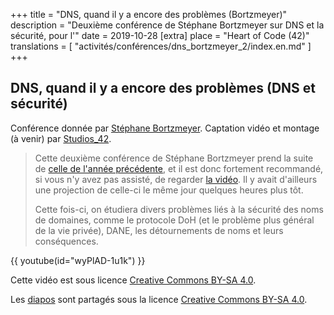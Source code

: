 +++
title = "DNS, quand il y a encore des problèmes (Bortzmeyer)"
description = "Deuxième conférence de Stéphane Bortzmeyer sur DNS et la sécurité, pour l'"
date = 2019-10-28
[extra]
place = "Heart of Code (42)"
translations = [
    "activités/conférences/dns_bortzmeyer_2/index.en.md"
]
+++

## DNS, quand il y a encore des problèmes (DNS et sécurité)

Conférence donnée par [Stéphane Bortzmeyer](https://www.bortzmeyer.org/).
Captation vidéo et montage (à venir) par [Studios_42](https://studios.42.fr/).

> Cette deuxième conférence de Stéphane Bortzmeyer prend la suite de [celle de
> l'année précédente](@/activités/conférences/dns_bortzmeyer/index.fr.md), et
> il est donc fortement recommandé, si vous n'y avez pas assisté, de regarder
> [la vidéo](@/activités/conférences/dns_bortzmeyer/index.fr.md). Il y avait
> d'ailleurs une projection de celle-ci le même jour quelques heures plus tôt.
> 
> Cette fois-ci, on étudiera divers problèmes liés à la sécurité des noms de
> domaines, comme le protocole DoH (et le problème plus général de la vie
> privée), DANE, les détournements de noms et leurs conséquences.

{{ youtube(id="wyPlAD-1u1k") }}

Cette vidéo est sous licence [Creative Commons BY-SA
4.0](https://creativecommons.org/licenses/by-sa/4.0/deed.fr).

Les [diapos](bortzmeyer-securite-noms-domaines-bis.pdf) sont partagés sous la
licence [Creative Commons BY-SA
4.0](https://creativecommons.org/licenses/by-sa/4.0/deed.fr). 

